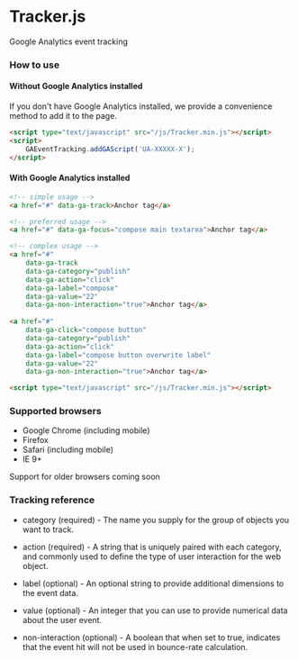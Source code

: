 # Tracker.js
Google Analytics event tracking


### How to use

#### Without Google Analytics installed
If you don't have Google Analytics installed, we provide a convenience method to add it to the page.

```html
<script type="text/javascript" src="/js/Tracker.min.js"></script>
<script>
    GAEventTracking.addGAScript('UA-XXXXX-X');
</script>
```

#### With Google Analytics installed
```html
<!-- simple usage -->
<a href="#" data-ga-track>Anchor tag</a>       

<!-- preferred usage -->
<a href="#" data-ga-focus="compose main textarea">Anchor tag</a>

<!-- complex usage -->
<a href="#"
    data-ga-track                                               
    data-ga-category="publish"                                  
    data-ga-action="click"                                      
    data-ga-label="compose"                                     
    data-ga-value="22"                                          
    data-ga-non-interaction="true">Anchor tag</a>               
                                                                    
<a href="#"                                                     
    data-ga-click="compose button"                              
    data-ga-category="publish"                                  
    data-ga-action="click"                                      
    data-ga-label="compose button overwrite label"              
    data-ga-value="22"                                          
    data-ga-non-interaction="true">Anchor tag</a>               

<script type="text/javascript" src="/js/Tracker.min.js"></script>
```

### Supported browsers

* Google Chrome (including mobile)
* Firefox
* Safari (including mobile)
* IE 9+

Support for older browsers coming soon

### Tracking reference

* category (required) - The name you supply for the group of objects you want to track.

* action (required) - A string that is uniquely paired with each category, and commonly used to define the type of user interaction for the web object.

* label (optional) - An optional string to provide additional dimensions to the event data.

* value (optional) - An integer that you can use to provide numerical data about the user event.

* non-interaction (optional) - A boolean that when set to true, indicates that the event hit will not be used in bounce-rate calculation.
